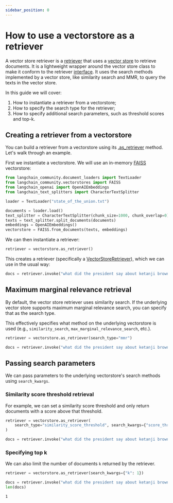 ```yaml
---
sidebar_position: 0
---
```


# How to use a vectorstore as a retriever

A vector store retriever is a [retriever](/oss/concepts/retrievers/) that uses a [vector store](/oss/concepts/vectorstores/) to retrieve documents. It is a lightweight wrapper around the vector store class to make it conform to the retriever [interface](/oss/concepts/runnables/).
It uses the search methods implemented by a vector store, like similarity search and MMR, to query the texts in the vector store.

In this guide we will cover:

1. How to instantiate a retriever from a vectorstore;
2. How to specify the search type for the retriever;
3. How to specify additional search parameters, such as threshold scores and top-k.

## Creating a retriever from a vectorstore

You can build a retriever from a vectorstore using its [.as_retriever](https://python.langchain.com/api_reference/core/vectorstores/langchain_core.vectorstores.base.VectorStore.html#langchain_core.vectorstores.base.VectorStore.as_retriever) method. Let's walk through an example.

First we instantiate a vectorstore. We will use an in-memory [FAISS](https://python.langchain.com/api_reference/community/vectorstores/langchain_community.vectorstores.faiss.FAISS.html) vectorstore:


```python
from langchain_community.document_loaders import TextLoader
from langchain_community.vectorstores import FAISS
from langchain_openai import OpenAIEmbeddings
from langchain_text_splitters import CharacterTextSplitter

loader = TextLoader("state_of_the_union.txt")

documents = loader.load()
text_splitter = CharacterTextSplitter(chunk_size=1000, chunk_overlap=0)
texts = text_splitter.split_documents(documents)
embeddings = OpenAIEmbeddings()
vectorstore = FAISS.from_documents(texts, embeddings)
```

We can then instantiate a retriever:


```python
retriever = vectorstore.as_retriever()
```

This creates a retriever (specifically a [VectorStoreRetriever](https://python.langchain.com/api_reference/core/vectorstores/langchain_core.vectorstores.base.VectorStoreRetriever.html)), which we can use in the usual way:


```python
docs = retriever.invoke("what did the president say about ketanji brown jackson?")
```

## Maximum marginal relevance retrieval
By default, the vector store retriever uses similarity search. If the underlying vector store supports maximum marginal relevance search, you can specify that as the search type.

This effectively specifies what method on the underlying vectorstore is used (e.g., `similarity_search`, `max_marginal_relevance_search`, etc.).


```python
retriever = vectorstore.as_retriever(search_type="mmr")
```


```python
docs = retriever.invoke("what did the president say about ketanji brown jackson?")
```

## Passing search parameters

We can pass parameters to the underlying vectorstore's search methods using `search_kwargs`.

### Similarity score threshold retrieval

For example, we can set a similarity score threshold and only return documents with a score above that threshold.


```python
retriever = vectorstore.as_retriever(
    search_type="similarity_score_threshold", search_kwargs={"score_threshold": 0.5}
)
```


```python
docs = retriever.invoke("what did the president say about ketanji brown jackson?")
```

### Specifying top k

We can also limit the number of documents `k` returned by the retriever.


```python
retriever = vectorstore.as_retriever(search_kwargs={"k": 1})
```


```python
docs = retriever.invoke("what did the president say about ketanji brown jackson?")
len(docs)
```



```output
1
```
